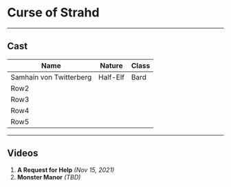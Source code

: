 # Curse of Strahd #
---
## Cast ##

| Name  | Nature  | Class  |
|---------|---------|---------|
|Samhain von Twitterberg |    Half-Elf     |   Bard      |
|Row2     |         |         |
|Row3     |         |         |
|Row4     |         |         |
|Row5     |         |         |

---

## Videos ##
1. **A Request for Help**  *(Nov 15, 2021)*
2. **Monster Manor** *(TBD)*
